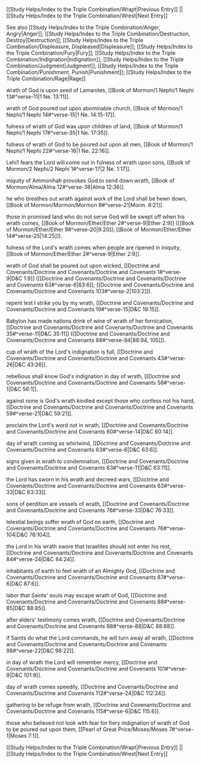 [[Study Helps/Index to the Triple Combination/Wrapt|Previous Entry]]  ||  [[Study Helps/Index to the Triple Combination/Wrest|Next Entry]]

 See also [[Study Helps/Index to the Triple Combination/Anger, Angry|Anger]]; [[Study Helps/Index to the Triple Combination/Destruction, Destroy|Destruction]]; [[Study Helps/Index to the Triple Combination/Displeasure, Displeased|Displeasure]]; [[Study Helps/Index to the Triple Combination/Fury|Fury]]; [[Study Helps/Index to the Triple Combination/Indignation|Indignation]]; [[Study Helps/Index to the Triple Combination/Judgment|Judgment]]; [[Study Helps/Index to the Triple Combination/Punishment, Punish|Punishment]]; [[Study Helps/Index to the Triple Combination/Rage|Rage]]

 wrath of God is upon seed of Lamanites, [[Book of Mormon/1 Nephi/1 Nephi 13#^verse-11|1 Ne. 13:11]].

 wrath of God poured out upon abominable church, [[Book of Mormon/1 Nephi/1 Nephi 14#^verse-15|1 Ne. 14:15-17]].

 fulness of wrath of God was upon children of land, [[Book of Mormon/1 Nephi/1 Nephi 17#^verse-35|1 Ne. 17:35]].

 fulness of wrath of God to be poured out upon all men, [[Book of Mormon/1 Nephi/1 Nephi 22#^verse-16|1 Ne. 22:16]].

 Lehi1 fears the Lord will come out in fulness of wrath upon sons, [[Book of Mormon/2 Nephi/2 Nephi 1#^verse-17|2 Ne. 1:17]].

 iniquity of Ammonihah provokes God to send down wrath, [[Book of Mormon/Alma/Alma 12#^verse-36|Alma 12:36]].

 he who breathes out wrath against work of the Lord shall be hewn down, [[Book of Mormon/Mormon/Mormon 8#^verse-21|Morm. 8:21]].

 those in promised land who do not serve God will be swept off when his wrath comes, [[Book of Mormon/Ether/Ether 2#^verse-9|Ether 2:9]] ([[Book of Mormon/Ether/Ether 9#^verse-20|9:20]]; [[Book of Mormon/Ether/Ether 14#^verse-25|14:25]]).

 fulness of the Lord's wrath comes when people are ripened in iniquity, [[Book of Mormon/Ether/Ether 2#^verse-9|Ether 2:9]].

 wrath of God shall be poured out upon wicked, [[Doctrine and Covenants/Doctrine and Covenants/Doctrine and Covenants 1#^verse-9|D&C 1:9]] ([[Doctrine and Covenants/Doctrine and Covenants/Doctrine and Covenants 63#^verse-6|63:6]]; [[Doctrine and Covenants/Doctrine and Covenants/Doctrine and Covenants 103#^verse-2|103:2]]).

 repent lest I strike you by my wrath, [[Doctrine and Covenants/Doctrine and Covenants/Doctrine and Covenants 19#^verse-15|D&C 19:15]].

 Babylon has made nations drink of wine of wrath of her fornication, [[Doctrine and Covenants/Doctrine and Covenants/Doctrine and Covenants 35#^verse-11|D&C 35:11]] ([[Doctrine and Covenants/Doctrine and Covenants/Doctrine and Covenants 88#^verse-94|88:94, 105]]).

 cup of wrath of the Lord's indignation is full, [[Doctrine and Covenants/Doctrine and Covenants/Doctrine and Covenants 43#^verse-26|D&C 43:26]].

 rebellious shall know God's indignation in day of wrath, [[Doctrine and Covenants/Doctrine and Covenants/Doctrine and Covenants 56#^verse-1|D&C 56:1]].

 against none is God's wrath kindled except those who confess not his hand, [[Doctrine and Covenants/Doctrine and Covenants/Doctrine and Covenants 59#^verse-21|D&C 59:21]].

 proclaim the Lord's word not in wrath, [[Doctrine and Covenants/Doctrine and Covenants/Doctrine and Covenants 60#^verse-14|D&C 60:14]].

 day of wrath coming as whirlwind, [[Doctrine and Covenants/Doctrine and Covenants/Doctrine and Covenants 63#^verse-6|D&C 63:6]].

 signs given in wrath to condemnation, [[Doctrine and Covenants/Doctrine and Covenants/Doctrine and Covenants 63#^verse-11|D&C 63:11]].

 the Lord has sworn in his wrath and decreed wars, [[Doctrine and Covenants/Doctrine and Covenants/Doctrine and Covenants 63#^verse-33|D&C 63:33]].

 sons of perdition are vessels of wrath, [[Doctrine and Covenants/Doctrine and Covenants/Doctrine and Covenants 76#^verse-33|D&C 76:33]].

 telestial beings suffer wrath of God on earth, [[Doctrine and Covenants/Doctrine and Covenants/Doctrine and Covenants 76#^verse-104|D&C 76:104]].

 the Lord in his wrath swore that Israelites should not enter his rest, [[Doctrine and Covenants/Doctrine and Covenants/Doctrine and Covenants 84#^verse-24|D&C 84:24]].

 inhabitants of earth to feel wrath of an Almighty God, [[Doctrine and Covenants/Doctrine and Covenants/Doctrine and Covenants 87#^verse-6|D&C 87:6]].

 labor that Saints' souls may escape wrath of God, [[Doctrine and Covenants/Doctrine and Covenants/Doctrine and Covenants 88#^verse-85|D&C 88:85]].

 after elders' testimony comes wrath, [[Doctrine and Covenants/Doctrine and Covenants/Doctrine and Covenants 88#^verse-88|D&C 88:88]].

 if Saints do what the Lord commands, he will turn away all wrath, [[Doctrine and Covenants/Doctrine and Covenants/Doctrine and Covenants 98#^verse-22|D&C 98:22]].

 in day of wrath the Lord will remember mercy, [[Doctrine and Covenants/Doctrine and Covenants/Doctrine and Covenants 101#^verse-9|D&C 101:9]].

 day of wrath comes speedily, [[Doctrine and Covenants/Doctrine and Covenants/Doctrine and Covenants 112#^verse-24|D&C 112:24]].

 gathering to be refuge from wrath, [[Doctrine and Covenants/Doctrine and Covenants/Doctrine and Covenants 115#^verse-6|D&C 115:6]].

 those who believed not look with fear for fiery indignation of wrath of God to be poured out upon them, [[Pearl of Great Price/Moses/Moses 7#^verse-1|Moses 7:1]].

[[Study Helps/Index to the Triple Combination/Wrapt|Previous Entry]]  ||  [[Study Helps/Index to the Triple Combination/Wrest|Next Entry]]